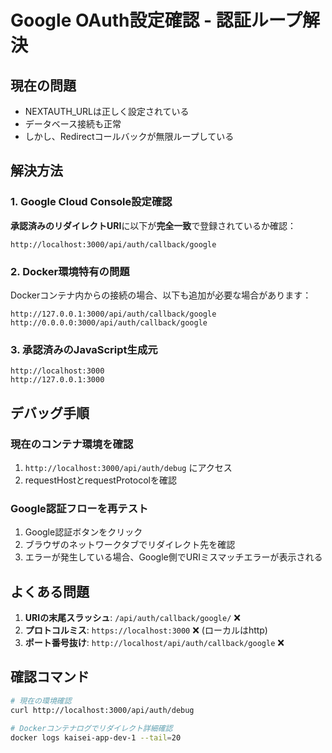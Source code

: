 # Google OAuth設定確認 - 認証ループ解決

## 現在の問題
- NEXTAUTH_URLは正しく設定されている
- データベース接続も正常
- しかし、Redirectコールバックが無限ループしている

## 解決方法

### 1. Google Cloud Console設定確認

**承認済みのリダイレクトURI**に以下が**完全一致**で登録されているか確認：

```
http://localhost:3000/api/auth/callback/google
```

### 2. Docker環境特有の問題

Dockerコンテナ内からの接続の場合、以下も追加が必要な場合があります：

```
http://127.0.0.1:3000/api/auth/callback/google
http://0.0.0.0:3000/api/auth/callback/google
```

### 3. 承認済みのJavaScript生成元

```
http://localhost:3000
http://127.0.0.1:3000
```

## デバッグ手順

### 現在のコンテナ環境を確認
1. `http://localhost:3000/api/auth/debug` にアクセス
2. requestHostとrequestProtocolを確認

### Google認証フローを再テスト
1. Google認証ボタンをクリック
2. ブラウザのネットワークタブでリダイレクト先を確認
3. エラーが発生している場合、Google側でURIミスマッチエラーが表示される

## よくある問題

1. **URIの末尾スラッシュ**: `/api/auth/callback/google/` ❌
2. **プロトコルミス**: `https://localhost:3000` ❌ (ローカルはhttp)
3. **ポート番号抜け**: `http://localhost/api/auth/callback/google` ❌

## 確認コマンド
```bash
# 現在の環境確認
curl http://localhost:3000/api/auth/debug

# Dockerコンテナログでリダイレクト詳細確認  
docker logs kaisei-app-dev-1 --tail=20
```